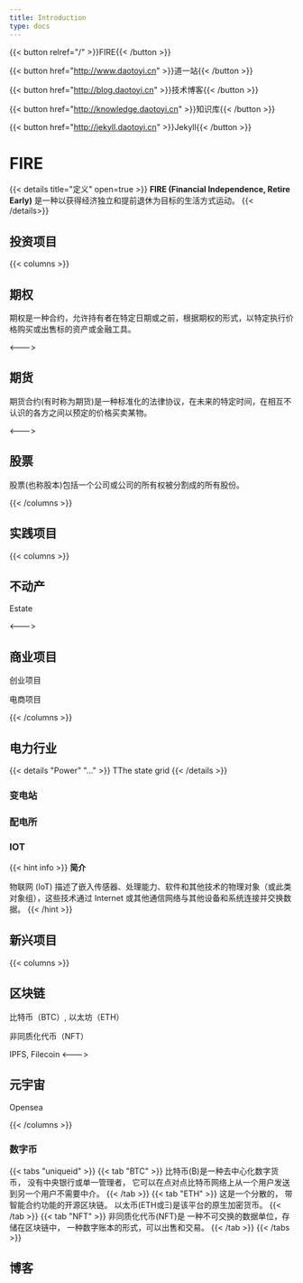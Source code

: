 ```yaml
---
title: Introduction
type: docs
---
```

{{< button relref="/" >}}FIRE{{< /button >}}

{{< button href="http://www.daotoyi.cn" >}}道一站{{< /button >}}

{{< button href="http://blog.daotoyi.cn" >}}技术博客{{< /button >}}

{{< button href="http://knowledge.daotoyi.cn" >}}知识库{{< /button >}}

{{< button href="http://jekyll.daotoyi.cn" >}}Jekyll{{< /button >}}

# FIRE
{{< details title="定义" open=true >}}
**FIRE (Financial Independence, Retire Early)** 是一种以获得经济独立和提前退休为目标的生活方式运动。
{{< /details>}}

## 投资项目

{{< columns >}}

## 期权

期权是一种合约，允许持有者在特定日期或之前，根据期权的形式，以特定执行价格购买或出售标的资产或金融工具。

<--->

## 期货

期货合约(有时称为期货)是一种标准化的法律协议，在未来的特定时间，在相互不认识的各方之间以预定的价格买卖某物。

<--->

## 股票

股票(也称股本)包括一个公司或公司的所有权被分割成的所有股份。

{{< /columns >}}

## 实践项目

{{< columns >}}

## 不动产

Estate

<--->

## 商业项目

创业项目

电商项目

{{< /columns >}}

## 电力行业

{{< details "Power" "..." >}}
    TThe state grid
{{< /details >}}

### 变电站

### 配电所

### IOT 

{{< hint info >}}
**简介** 

物联网 (IoT) 描述了嵌入传感器、处理能力、软件和其他技术的物理对象（或此类对象组），这些技术通过 Internet 或其他通信网络与其他设备和系统连接并交换数据。
{{< /hint >}}

## 新兴项目

{{< columns >}}

## 区块链

比特币（BTC）, 以太坊（ETH）

非同质化代币（NFT）

IPFS, Filecoin
<--->

## 元宇宙

Opensea

{{< /columns >}}

### 数字币 

{{< tabs "uniqueid" >}}
    {{< tab "BTC" >}}
        比特币(₿)是一种去中心化数字货币，
        没有中央银行或单一管理者，
        它可以在点对点比特币网络上从一个用户发送到另一个用户不需要中介。
    {{< /tab >}}
    {{< tab "ETH" >}}
        这是一个分散的，
        带智能合约功能的开源区块链。
        以太币(ETH或Ξ)是该平台的原生加密货币。
    {{< /tab >}}
    {{< tab "NFT" >}} 
        非同质化代币(NFT)是
        一种不可交换的数据单位，存储在区块链中，
        一种数字账本的形式，可以出售和交易。
    {{< /tab >}}
{{< /tabs >}}

## 博客

